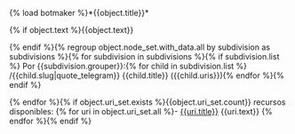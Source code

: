 {% load botmaker %}\*{{object.title}}\*

{% if object.text %}{{object.text}}

{% endif %}{% regroup object.node_set.with_data.all by subdivision as subdivisions %}{% for subdivision in subdivisions %}{% if subdivision.list %} Por {{subdivision.grouper}}:{% for child in subdivision.list %}
/{{child.slug|quote_telegram}} {{child.title}} ({{child.uris}}){% endfor %}{% endif %}

{% endfor %}{% if object.uri_set.exists %}{{object.uri_set.count}} recursos disponibles:
{% for uri in object.uri_set.all %}- [{{uri.title}}]({{uri.url}}) {{uri.text}}
{% endfor %}{% endif %}

